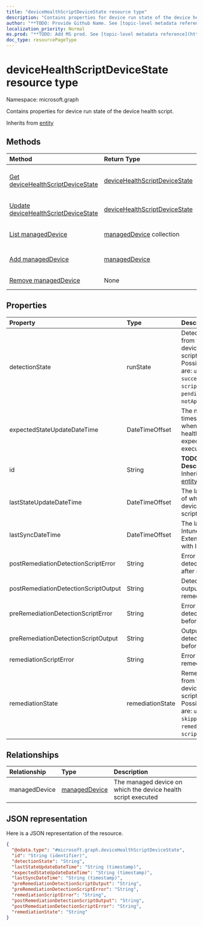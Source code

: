 ```yaml
---
title: "deviceHealthScriptDeviceState resource type"
description: "Contains properties for device run state of the device health script."
author: "**TODO: Provide Github Name. See [topic-level metadata reference](https://msgo.azurewebsites.net/add/document/guidelines/metadata.html#topic-level-metadata)**"
localization_priority: Normal
ms.prod: "**TODO: Add MS prod. See [topic-level metadata reference](https://msgo.azurewebsites.net/add/document/guidelines/metadata.html#topic-level-metadata)**"
doc_type: resourcePageType
---
```


# deviceHealthScriptDeviceState resource type


Namespace: microsoft.graph

Contains properties for device run state of the device health script.


Inherits from [entity](../resources/entity.md)

## Methods
|Method|Return Type|Description|
|:---|:---|:---|
|[Get deviceHealthScriptDeviceState](../api/devicehealthscriptdevicestate-get.md)|[deviceHealthScriptDeviceState](../resources/devicehealthscriptdevicestate.md)|Read the properties and relationships of a [deviceHealthScriptDeviceState](../resources/devicehealthscriptdevicestate.md) object.|
|[Update deviceHealthScriptDeviceState](../api/devicehealthscriptdevicestate-update.md)|[deviceHealthScriptDeviceState](../resources/devicehealthscriptdevicestate.md)|Update the properties of a [deviceHealthScriptDeviceState](../resources/devicehealthscriptdevicestate.md) object.|
|[List managedDevice](../api/devicehealthscriptdevicestate-list-manageddevice.md)|[managedDevice](../resources/manageddevice.md) collection|Get the managedDevices from the managedDevice navigation property.|
|[Add managedDevice](../api/devicehealthscriptdevicestate-post-manageddevice.md)|[managedDevice](../resources/manageddevice.md)|Add managedDevice by posting to the managedDevice collection.|
|[Remove managedDevice](../api/devicehealthscriptdevicestate-delete-manageddevice.md)|None|Remove a [managedDevice](../resources/manageddevice.md) object.|

## Properties
|Property|Type|Description|
|:---|:---|:---|
|detectionState|runState|Detection state from the lastest device health script execution. Possible values are: `unknown`, `success`, `fail`, `scriptError`, `pending`, `notApplicable`.|
|expectedStateUpdateDateTime|DateTimeOffset|The next timestamp of when the device health script is expected to execute|
|id|String|**TODO: Add Description** Inherited from [entity](../resources/entity.md)|
|lastStateUpdateDateTime|DateTimeOffset|The last timestamp of when the device health script executed|
|lastSyncDateTime|DateTimeOffset|The last time that Intune Managment Extension synced with Intune|
|postRemediationDetectionScriptError|String|Error from the detection script after remediation|
|postRemediationDetectionScriptOutput|String|Detection script output after remediation|
|preRemediationDetectionScriptError|String|Error from the detection script before remediation|
|preRemediationDetectionScriptOutput|String|Output of the detection script before remediation|
|remediationScriptError|String|Error output of the remediation script|
|remediationState|remediationState|Remediation state from the lastest device health script execution. Possible values are: `unknown`, `skipped`, `success`, `remediationFailed`, `scriptError`.|

## Relationships
|Relationship|Type|Description|
|:---|:---|:---|
|managedDevice|[managedDevice](../resources/manageddevice.md)|The managed device on which the device health script executed|

## JSON representation
Here is a JSON representation of the resource.
<!-- {
  "blockType": "resource",
  "keyProperty": "id",
  "@odata.type": "microsoft.graph.deviceHealthScriptDeviceState",
  "baseType": "microsoft.graph.entity",
  "openType": false
}
-->
``` json
{
  "@odata.type": "#microsoft.graph.deviceHealthScriptDeviceState",
  "id": "String (identifier)",
  "detectionState": "String",
  "lastStateUpdateDateTime": "String (timestamp)",
  "expectedStateUpdateDateTime": "String (timestamp)",
  "lastSyncDateTime": "String (timestamp)",
  "preRemediationDetectionScriptOutput": "String",
  "preRemediationDetectionScriptError": "String",
  "remediationScriptError": "String",
  "postRemediationDetectionScriptOutput": "String",
  "postRemediationDetectionScriptError": "String",
  "remediationState": "String"
}
```

